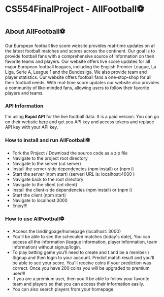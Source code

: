 # CS554FinalProject - AllFootball⚽

## About AllFootball⚽

Our European football live score website provides real-time updates on all the latest football matches and scores across the continent. Our goal is to provide football fans with a comprehensive source of information on their favorite teams and players. Our website offers live score updates for all major European football leagues, including the English Premier League, La Liga, Serie A, League 1 and the Bundesliga. We also provide team and player statistics.
Our website offers football fans a one-stop-shop for all their football needs. With real-time score updates our website also provides a community of like-minded fans, allowing users to follow their favorite players and teams.

### API Information

I'm using **Rapid API** for the live football data. It is a paid version. You can go on their website [here](https://rapidapi.com/api-sports/api/api-football) and get you API key and access tokens and replace API key with your API key.

### How to install and run AllFootball⚽

- Fork the Project / Download the source code as a zip file
- Navigate to the project root directory
- Navigate to the server (cd server)
- Install the server-side dependencies (npm install) or (npm i)
- Start the server (npm start) (serverl URL is: localhost:4000 )
- Navigate back to the root directory
- Navigate to the client (cd client)
- Install the client-side dependencies (npm install) or (npm i)
- Start the client (npm start)
- Navigate to localhost:3000
- Enjoy!!!

### How to use AllFootball⚽

- Access the landingpage/homepage (localhost: 3000)
- You'll be able to see the scheculed matches (today's date), You can access all the information (league information, player information, team information) without signup/login. 
- To play betting game you'll need to create and 
t and be a member:) Signup and then login to your account. Predict match result and you'll be able to see your score. You'll receive coins if your prediction was correct. Once you have 200 coins you will be upgraded to premium user!!!
- If you are a premium user, then you'll be able to follow your favorite team and players so that you can access their information easily.
- You can also search players from your homepage.





